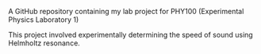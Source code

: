 A GitHub repository containing my lab project for PHY100 (Experimental Physics Laboratory 1)

This project involved experimentally determining the speed of sound using Helmholtz resonance.
